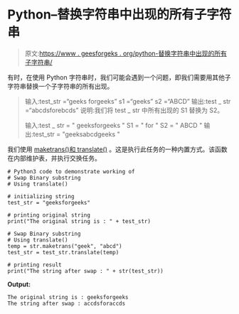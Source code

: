 # Python–替换字符串中出现的所有子字符串

> 原文:[https://www . geesforgeks . org/python-替换字符串中出现的所有子字符串/](https://www.geeksforgeeks.org/python-replace-all-occurrences-of-a-substring-in-a-string/)

有时，在使用 Python 字符串时，我们可能会遇到一个问题，即我们需要用其他子字符串替换一个子字符串的所有出现。

> 输入:test_str =“geeks forgeeks”
> s1 =“geeks”
> s2 =“ABCD”
> 输出:test _ str =“abcdsforebcds”
> 说明:我们将 test _ str 中所有出现的 S1 替换为 S2。
> 
> 输入:test _ str = " geeksforgeeks "
> S1 = " for "
> S2 = " ABCD "
> 输出:test_str = "geeksabcdgeeks "

我们使用 [maketrans()和 translate()](https://www.geeksforgeeks.org/python-maketrans-translate-functions/) 。这是执行此任务的一种内置方式。该函数在内部维护表，并执行交换任务。

```
# Python3 code to demonstrate working of 
# Swap Binary substring
# Using translate()

# initializing string
test_str = "geeksforgeeks"

# printing original string
print("The original string is : " + test_str)

# Swap Binary substring
# Using translate()
temp = str.maketrans("geek", "abcd")
test_str = test_str.translate(temp)

# printing result 
print("The string after swap : " + str(test_str)) 
```

**Output:**

```
The original string is : geeksforgeeks
The string after swap : accdsforaccds

```